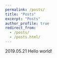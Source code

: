 ```yaml
---
permalink: /posts/
title: "Posts"
excerpt: "Posts"
author_profile: true
redirect_from: 
  - /posts/
  - /posts.html/
---
```

<!--- title: "Archive Layout with Content"
layout: archive
permalink: /archive-layout-with-content/
--->

2019.05.21 Hello world!
